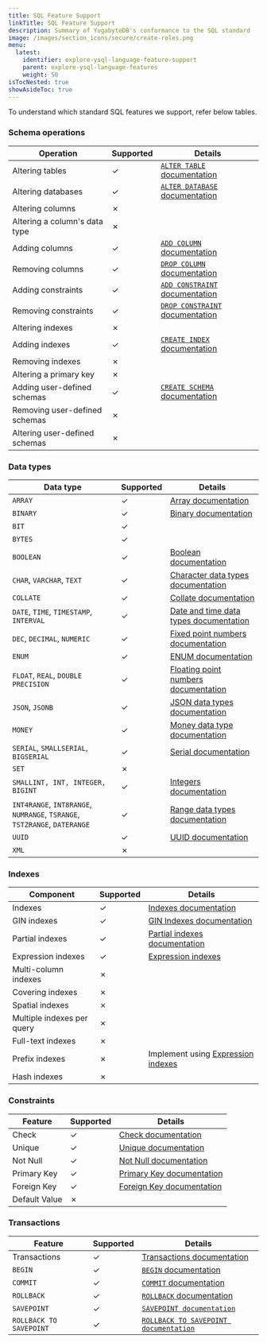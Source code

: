 ```yaml
---
title: SQL Feature Support
linkTitle: SQL Feature Support
description: Summary of YugabyteDB's conformance to the SQL standard
image: /images/section_icons/secure/create-roles.png
menu:
  latest:
    identifier: explore-ysql-language-feature-support
    parent: explore-ysql-language-features
    weight: 50
isTocNested: true
showAsideToc: true
---
```

To understand which standard SQL features we support, refer below tables.

### Schema operations

 Operation | Supported | Details
-----------|-----------|---------
Altering tables | ✓ | [`ALTER TABLE`  documentation](https://docs.yugabyte.com/latest/api/ysql/the-sql-language/statements/ddl_alter_table/)
 Altering databases | ✓ | [`ALTER DATABASE` documentation](https://docs.yugabyte.com/latest/api/ysql/the-sql-language/statements/ddl_alter_db/)
 Altering columns | ✗ | 
 Altering a column's data type | ✗ | 
 Adding columns | ✓ | [`ADD COLUMN` documentation](https://docs.yugabyte.com/latest/api/ysql/the-sql-language/statements/ddl_alter_table/#add-column-column-name-data-type-constraint-constraints)
 Removing columns | ✓ | [`DROP COLUMN` documentation](https://docs.yugabyte.com/latest/api/ysql/the-sql-language/statements/ddl_alter_table/#drop-column-column-name-restrict-cascade)
 Adding constraints | ✓ | [`ADD CONSTRAINT` documentation](https://docs.yugabyte.com/latest/api/ysql/the-sql-language/statements/ddl_alter_table/#add-alter-table-constraint-constraints)
 Removing constraints | ✓ | [`DROP CONSTRAINT` documentation](https://docs.yugabyte.com/latest/api/ysql/the-sql-language/statements/ddl_alter_table/#drop-constraint-constraint-name-restrict-cascade)
 Altering indexes | ✗ | 
 Adding indexes | ✓ | [`CREATE INDEX` documentation](https://docs.yugabyte.com/latest/api/ysql/the-sql-language/statements/ddl_create_index/)
 Removing indexes | ✗ | 
 Altering a primary key | ✗ | 
 Adding user-defined schemas | ✓ |  [`CREATE SCHEMA` documentation](https://docs.yugabyte.com/latest/api/ysql/the-sql-language/statements/ddl_create_schema/)
 Removing user-defined schemas | ✗ | 
 Altering user-defined schemas | ✗ |
 
### Data types

 Data type | Supported | Details
-----------|-----------|---------
 `ARRAY` | ✓ | [Array documentation](https://docs.yugabyte.com/latest/api/ysql/datatypes/type_array/)
 `BINARY` | ✓ | [Binary documentation](https://docs.yugabyte.com/latest/api/ysql/datatypes/type_binary/)
 `BIT` | ✓ |  
 `BYTES` | ✓ | 
 `BOOLEAN` | ✓ | [Boolean documentation](https://docs.yugabyte.com/latest/api/ysql/datatypes/type_bool/)
 `CHAR`, `VARCHAR`, `TEXT` | ✓ | [Character data types documentation](https://docs.yugabyte.com/latest/api/ysql/datatypes/type_character/)
 `COLLATE` | ✓ | [Collate documentation](https://docs.yugabyte.com/latest/explore/ysql-language-features/advanced-features/collations/#root)
 `DATE`, `TIME`, `TIMESTAMP`, `INTERVAL` | ✓ | [Date and time data types documentation](https://docs.yugabyte.com/latest/api/ysql/datatypes/type_datetime/)
 `DEC`, `DECIMAL`, `NUMERIC` | ✓ | [ Fixed point numbers documentation](https://docs.yugabyte.com/latest/api/ysql/datatypes/type_numeric/#fixed-point-numbers)
 `ENUM` | ✓ |[ENUM documentation](https://docs.yugabyte.com/latest/explore/ysql-language-features/data-types/#enumerations-enum-type)
 `FLOAT`, `REAL`, `DOUBLE PRECISION` | ✓ | [Floating point numbers documentation](https://docs.yugabyte.com/latest/api/ysql/datatypes/type_numeric/)
 `JSON`, `JSONB` | ✓ | [JSON data types documentation](https://docs.yugabyte.com/latest/api/ysql/datatypes/type_json/)
 `MONEY` | ✓ | [Money data type documentation](https://docs.yugabyte.com/latest/api/ysql/datatypes/type_money/)
 `SERIAL`, `SMALLSERIAL`, `BIGSERIAL`| ✓ | [Serial documentation](https://docs.yugabyte.com/latest/api/ysql/datatypes/type_serial/)
 `SET`| ✗ | 
 `SMALLINT, INT, INTEGER, BIGINT` | ✓ | [Integers documentation](https://docs.yugabyte.com/latest/api/ysql/datatypes/type_numeric/)
 `INT4RANGE`, `INT8RANGE`, `NUMRANGE`, `TSRANGE`, `TSTZRANGE`, `DATERANGE` | ✓ | [Range data types documentation](https://docs.yugabyte.com/latest/api/ysql/datatypes/type_range/)
 `UUID` | ✓ | [UUID documentation](https://docs.yugabyte.com/latest/api/ysql/datatypes/type_uuid/)
 `XML`| ✗ | 
 
### Indexes

 Component | Supported |  Details
-----------|-----------|---------
 Indexes | ✓ | [Indexes documentation](https://docs.yugabyte.com/latest/explore/indexes-constraints/overview/)
 GIN indexes | ✓ | [GIN Indexes documentation](https://docs.yugabyte.com/latest/explore/indexes-constraints/gin/)
 Partial indexes | ✓ | [Partial indexes documentation](https://docs.yugabyte.com/latest/explore/indexes-constraints/partial-index-ysql/)
 Expression indexes | ✓ | [Expression indexes](https://docs.yugabyte.com/latest/explore/indexes-constraints/expression-index-ysql/)
 Multi-column indexes | ✗  |
 Covering indexes | ✗  | 
 Spatial indexes | ✗  |
 Multiple indexes per query | ✗ |
 Full-text indexes | ✗ | 
 Prefix indexes | ✗ | Implement using [Expression indexes](https://docs.yugabyte.com/latest/explore/indexes-constraints/expression-index-ysql/)
 Hash indexes | ✗ | 
 
### Constraints

 Feature | Supported |  Details
-----------|-----------|---------
 Check | ✓ | [Check documentation](https://docs.yugabyte.com/latest/explore/indexes-constraints/other-constraints/#check-constraint)
 Unique | ✓ | [Unique documentation](https://docs.yugabyte.com/latest/explore/indexes-constraints/other-constraints/#unique-constraint)
 Not Null | ✓ | [Not Null documentation](https://docs.yugabyte.com/latest/explore/indexes-constraints/other-constraints/#not-null-constraint)
 Primary Key | ✓ | [Primary Key documentation](https://docs.yugabyte.com/latest/explore/indexes-constraints/primary-key-ysql/)
 Foreign Key | ✓ | [Foreign Key documentation](https://docs.yugabyte.com/latest/explore/indexes-constraints/foreign-key-ysql/)
 Default Value | ✗ | 

### Transactions

 Feature | Supported | Details
-----------|-----------|---------
 Transactions | ✓ | [Transactions documentation](https://docs.yugabyte.com/latest/explore/transactions/)
 `BEGIN` | ✓ | [`BEGIN` documentation](https://docs.yugabyte.com/latest/api/ysql/the-sql-language/statements/txn_begin/)
 `COMMIT` | ✓ | [`COMMIT` documentation](https://docs.yugabyte.com/latest/api/ysql/the-sql-language/statements/txn_commit/)
 `ROLLBACK` | ✓ | [`ROLLBACK` documentation](https://docs.yugabyte.com/latest/api/ysql/the-sql-language/statements/txn_rollback/)
 `SAVEPOINT` | ✓ |  [`SAVEPOINT documentation`](https://docs.yugabyte.com/latest/api/ysql/the-sql-language/statements/savepoint_create/)
 `ROLLBACK TO SAVEPOINT` | ✓ |  [`ROLLBACK TO SAVEPOINT documentation`](https://docs.yugabyte.com/latest/api/ysql/the-sql-language/statements/savepoint_create/)

